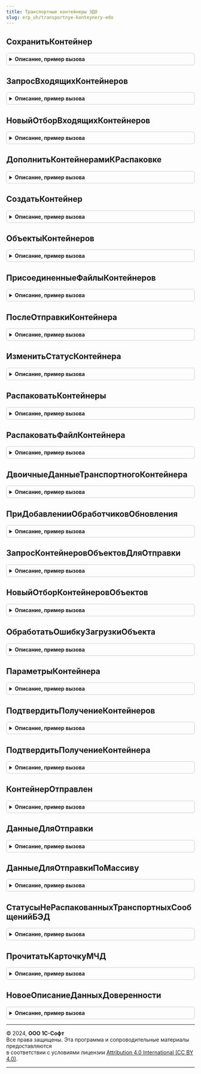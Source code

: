 ```yaml
---
title: Транспортные контейнеры ЭДО
slug: erp_uh/transportnye-konteynery-edo
---
```



## СохранитьКонтейнер
<details style="margin: 1em 0; padding: 0.5em; border: 1px solid #ccc; border-radius: 6px;">

<summary style="font-weight: bold; cursor: pointer;">Описание, пример вызова</summary>

```bsl

// Записывает транспортный контейнер в информационную базу.
//
// Параметры:
// 	ОписаниеКонтейнера - СтрокаТаблицыЗначений из см. СервисЭДО.НоваяТаблицаКонтейнеров
// 	КлючСинхронизации - см. СинхронизацияЭДОКлиентСервер.НовыйКлючСинхронизации
// 	КонтекстДиагностики - см. ОбработкаНеисправностейБЭД.НовыйКонтекстДиагностики
// 	ИмяБезРасширения - Строка - имя файла контейнера
// Возвращаемое значение:
// 	Структура:
// 	  * ТранспортныйКонтейнер - ДокументСсылка.ТранспортныйКонтейнерЭДО
// 	  * Объект - Произвольный - связанный с контейнером объект
Функция СохранитьКонтейнер(ОписаниеКонтейнера, КлючСинхронизации, КонтекстДиагностики, ИмяБезРасширения = "") Экспорт
```

Пример вызова
```bsl
Результат = ТранспортныеКонтейнерыЭДО.СохранитьКонтейнер(ОписаниеКонтейнера, КлючСинхронизации, КонтекстДиагностики, ИмяБезРасширения);
```
</details>

## ЗапросВходящихКонтейнеров
<details style="margin: 1em 0; padding: 0.5em; border: 1px solid #ccc; border-radius: 6px;">

<summary style="font-weight: bold; cursor: pointer;">Описание, пример вызова</summary>

```bsl

// Возвращает описание запроса, в результате которого будут содержаться входящие контейнеры.
// Запрос содержит следующие поля:
//   * Ссылка - ДокументСсылка.ТранспортныйКонтейнерЭДО - транспортный контейнер
//   * ВнешнийУИД - Строка - внешний уникальный идентификатор.
//
// Параметры:
// 	ИмяВременнойТаблицы - Строка - таблица, в которую будет помещен результат запроса
// 	Отбор - см. НовыйОтборВходящихКонтейнеров
// Возвращаемое значение:
// 	- См. ОбщегоНазначенияБЭД.НовоеОписаниеЗапроса
Функция ЗапросВходящихКонтейнеров(ИмяВременнойТаблицы, Отбор = Неопределено) Экспорт
```

Пример вызова
```bsl
Результат = ТранспортныеКонтейнерыЭДО.ЗапросВходящихКонтейнеров(ИмяВременнойТаблицы, Отбор);
```
</details>

## НовыйОтборВходящихКонтейнеров
<details style="margin: 1em 0; padding: 0.5em; border: 1px solid #ccc; border-radius: 6px;">

<summary style="font-weight: bold; cursor: pointer;">Описание, пример вызова</summary>

```bsl

// Возвращает описание отбора входящих контейнеров. См. ЗапросВходящихКонтейнеров.
//
// Возвращаемое значение:
// 	Структура - Описание:
// * ВнешнийИдентификатор - Строка - имя параметра, содержащего внешние идентификаторы контейнеров
Функция НовыйОтборВходящихКонтейнеров() Экспорт
```

Пример вызова
```bsl
Результат = ТранспортныеКонтейнерыЭДО.НовыйОтборВходящихКонтейнеров() 
```
</details>

## ДополнитьКонтейнерамиКРаспаковке
<details style="margin: 1em 0; padding: 0.5em; border: 1px solid #ccc; border-radius: 6px;">

<summary style="font-weight: bold; cursor: pointer;">Описание, пример вызова</summary>

```bsl

// Дополняет контейнеры, которые будут распаковываться, нераспакованными контейнерами.
//
// Параметры:
//  Контейнеры - Массив из ДокументСсылка.ТранспортныйКонтейнерЭДО - контейнеры к распаковке
//  ИдентификаторыУчетныхЗаписей - Массив из Строка - учетные записи организации
Процедура ДополнитьКонтейнерамиКРаспаковке(Контейнеры, ИдентификаторыУчетныхЗаписей) Экспорт
```

Пример вызова
```bsl
ТранспортныеКонтейнерыЭДО.ДополнитьКонтейнерамиКРаспаковке(Контейнеры, ИдентификаторыУчетныхЗаписей) 
```
</details>

## СоздатьКонтейнер
<details style="margin: 1em 0; padding: 0.5em; border: 1px solid #ccc; border-radius: 6px;">

<summary style="font-weight: bold; cursor: pointer;">Описание, пример вызова</summary>

```bsl

// Создает транспортный контейнер.
//
// Параметры:
//  ДанныеОбъектов - см. СинхронизацияЭДО.НовыеДанныеОбъектов
//  КонтекстДиагностики - см. ОбработкаНеисправностейБЭД.НовыйКонтекстДиагностики
//
// Возвращаемое значение:
//  См. НовоеОписаниеКонтейнера
Функция СоздатьКонтейнер(ДанныеОбъектов, КонтекстДиагностики = Неопределено) Экспорт
```

Пример вызова
```bsl
Результат = ТранспортныеКонтейнерыЭДО.СоздатьКонтейнер(ДанныеОбъектов, КонтекстДиагностики);
```
</details>

## ОбъектыКонтейнеров
<details style="margin: 1em 0; padding: 0.5em; border: 1px solid #ccc; border-radius: 6px;">

<summary style="font-weight: bold; cursor: pointer;">Описание, пример вызова</summary>

```bsl

// Возвращает объекты контейнеров.
//
// Параметры:
// 	Контейнеры - Массив из ДокументСсылка.ТранспортныйКонтейнерЭДО
// Возвращаемое значение:
// 	Соответствие из КлючИЗначение:
//    * Ключ - ДокументСсылка.ТранспортныйКонтейнерЭДО
//    * Значение - ДокументСсылка.СообщениеЭДО
Функция ОбъектыКонтейнеров(Контейнеры) Экспорт
```

Пример вызова
```bsl
Результат = ТранспортныеКонтейнерыЭДО.ОбъектыКонтейнеров(Контейнеры) 
```
</details>

## ПрисоединенныеФайлыКонтейнеров
<details style="margin: 1em 0; padding: 0.5em; border: 1px solid #ccc; border-radius: 6px;">

<summary style="font-weight: bold; cursor: pointer;">Описание, пример вызова</summary>

```bsl

Функция ПрисоединенныеФайлыКонтейнеров(Контейнеры) Экспорт
```

Пример вызова
```bsl
Результат = ТранспортныеКонтейнерыЭДО.ПрисоединенныеФайлыКонтейнеров(Контейнеры) 
```
</details>

## ПослеОтправкиКонтейнера
<details style="margin: 1em 0; padding: 0.5em; border: 1px solid #ccc; border-radius: 6px;">

<summary style="font-weight: bold; cursor: pointer;">Описание, пример вызова</summary>

```bsl

// См. СинхронизацияЭДОСобытия.ПослеОтправкиОбъекта
Процедура ПослеОтправкиКонтейнера(Объект, Контейнер, ОшибкаПередачи, КонтекстДиагностики, Отказ) Экспорт
```

Пример вызова
```bsl
ТранспортныеКонтейнерыЭДО.ПослеОтправкиКонтейнера(Объект, Контейнер, ОшибкаПередачи, КонтекстДиагностики, Отказ) 
```
</details>

## ИзменитьСтатусКонтейнера
<details style="margin: 1em 0; padding: 0.5em; border: 1px solid #ccc; border-radius: 6px;">

<summary style="font-weight: bold; cursor: pointer;">Описание, пример вызова</summary>

```bsl

// Изменяет статус транспортного контейнера.
//
// Параметры:
// 	ТранспортныйКонтейнер - ДокументСсылка.ТранспортныйКонтейнерЭДО
// 	Статус - ПеречислениеСсылка.СтатусыТранспортныхСообщенийБЭД
// 	КонтекстДиагностики - см. ОбработкаНеисправностейБЭД.НовыйКонтекстДиагностики
// 	Комментарий - Строка - описание причины изменения статуса
// Возвращаемое значение:
// 	Булево - Истина, если статус контейнера изменен
Функция ИзменитьСтатусКонтейнера(ТранспортныйКонтейнер, Статус, КонтекстДиагностики = Неопределено, Экспорт
```

Пример вызова
```bsl
Результат = ТранспортныеКонтейнерыЭДО.ИзменитьСтатусКонтейнера(ТранспортныйКонтейнер, Статус, КонтекстДиагностики, );
```
</details>

## РаспаковатьКонтейнеры
<details style="margin: 1em 0; padding: 0.5em; border: 1px solid #ccc; border-radius: 6px;">

<summary style="font-weight: bold; cursor: pointer;">Описание, пример вызова</summary>

```bsl

// Параметры:
//  Контейнеры - Массив из ДокументСсылка.ТранспортныйКонтейнерЭДО
//  Отпечатки - см. КриптографияБЭДКлиентСервер.НовыеРезультатыПолученияОтпечатков
//  КонтекстДиагностики - см. ОбработкаНеисправностейБЭД.НовыйКонтекстДиагностики
//
// Возвращаемое значение:
//  См. СформироватьДанныеОбъектов
Функция РаспаковатьКонтейнеры(Контейнеры, Отпечатки, КонтекстДиагностики) Экспорт
```

Пример вызова
```bsl
Результат = ТранспортныеКонтейнерыЭДО.РаспаковатьКонтейнеры(Контейнеры, Отпечатки, КонтекстДиагностики) 
```
</details>

## РаспаковатьФайлКонтейнера
<details style="margin: 1em 0; padding: 0.5em; border: 1px solid #ccc; border-radius: 6px;">

<summary style="font-weight: bold; cursor: pointer;">Описание, пример вызова</summary>

```bsl

// Распаковывает архив транспортного контейнера.
//
// Параметры:
// 	Файл - ДвоичныеДанные - ZIP-архив
// 	                  - см. РаботаСФайламиБЭД.НовоеОписаниеФайла
// 	КонтекстДиагностики - см. ОбработкаНеисправностейБЭД.НовыйКонтекстДиагностики
// Возвращаемое значение:
// 	Структура:
// * Карточка - см. ПрочитатьКарточкуЭлектронногоДокумента
// * Метаданные - см. ПрочитатьФайлМетаданных
// * Ошибка - см. ПрочитатьФайлОшибки
// * Картинки - см. РаботаСФайламиБЭД.НовоеОписаниеФайла
// * Доверенности - см. ПрочитатьКарточкуМЧД
Функция РаспаковатьФайлКонтейнера(Файл, КонтекстДиагностики = Неопределено) Экспорт
```

Пример вызова
```bsl
Результат = ТранспортныеКонтейнерыЭДО.РаспаковатьФайлКонтейнера(Файл, КонтекстДиагностики);
```
</details>

## ДвоичныеДанныеТранспортногоКонтейнера
<details style="margin: 1em 0; padding: 0.5em; border: 1px solid #ccc; border-radius: 6px;">

<summary style="font-weight: bold; cursor: pointer;">Описание, пример вызова</summary>

```bsl

// Возвращает транспортный контейнер в виде zip-архива.
//
// Параметры:
//	ДанныеОбъекта - СтрокаТаблицыЗначений из см. СинхронизацияЭДО.НовыеДанныеОбъектов
//  КонтекстДиагностики - см. ОбработкаНеисправностейБЭД.НовыйКонтекстДиагностики
// Возвращаемое значение:
//  ДвоичныеДанные
Функция ДвоичныеДанныеТранспортногоКонтейнера(ДанныеОбъекта, КонтекстДиагностики = Неопределено) Экспорт
```

Пример вызова
```bsl
Результат = ТранспортныеКонтейнерыЭДО.ДвоичныеДанныеТранспортногоКонтейнера(ДанныеОбъекта, КонтекстДиагностики);
```
</details>

## ПриДобавленииОбработчиковОбновления
<details style="margin: 1em 0; padding: 0.5em; border: 1px solid #ccc; border-radius: 6px;">

<summary style="font-weight: bold; cursor: pointer;">Описание, пример вызова</summary>

```bsl

// См. СинхронизацияЭДОСобытия.ПриДобавленииОбработчиковОбновления.
Процедура ПриДобавленииОбработчиковОбновления(Обработчики) Экспорт
```

Пример вызова
```bsl
ТранспортныеКонтейнерыЭДО.ПриДобавленииОбработчиковОбновления(Обработчики) 
```
</details>

## ЗапросКонтейнеровОбъектовДляОтправки
<details style="margin: 1em 0; padding: 0.5em; border: 1px solid #ccc; border-radius: 6px;">

<summary style="font-weight: bold; cursor: pointer;">Описание, пример вызова</summary>

```bsl

Функция ЗапросКонтейнеровОбъектовДляОтправки(Отбор, ИмяВременнойТаблицы) Экспорт
```

Пример вызова
```bsl
Результат = ТранспортныеКонтейнерыЭДО.ЗапросКонтейнеровОбъектовДляОтправки(Отбор, ИмяВременнойТаблицы) 
```
</details>

## НовыйОтборКонтейнеровОбъектов
<details style="margin: 1em 0; padding: 0.5em; border: 1px solid #ccc; border-radius: 6px;">

<summary style="font-weight: bold; cursor: pointer;">Описание, пример вызова</summary>

```bsl

Функция НовыйОтборКонтейнеровОбъектов() Экспорт
```

Пример вызова
```bsl
Результат = ТранспортныеКонтейнерыЭДО.НовыйОтборКонтейнеровОбъектов() 
```
</details>

## ОбработатьОшибкуЗагрузкиОбъекта
<details style="margin: 1em 0; padding: 0.5em; border: 1px solid #ccc; border-radius: 6px;">

<summary style="font-weight: bold; cursor: pointer;">Описание, пример вызова</summary>

```bsl

Процедура ОбработатьОшибкуЗагрузкиОбъекта(ДанныеОбъекта, КонтекстДиагностики, ТекстОшибки, МожноОтказатьсяОтЗагрузки = Ложь) Экспорт
```

Пример вызова
```bsl
ТранспортныеКонтейнерыЭДО.ОбработатьОшибкуЗагрузкиОбъекта(ДанныеОбъекта, КонтекстДиагностики, ТекстОшибки, МожноОтказатьсяОтЗагрузки);
```
</details>

## ПараметрыКонтейнера
<details style="margin: 1em 0; padding: 0.5em; border: 1px solid #ccc; border-radius: 6px;">

<summary style="font-weight: bold; cursor: pointer;">Описание, пример вызова</summary>

```bsl

// Возвращает параметры транспортного контейнера.
//
// Параметры:
// 	ИдентификаторДокументооборота - Строка
// 	ИдентификаторСообщения - Строка
// 	ИдентификаторПакета - Строка
// 	СпособОбмена - ПеречислениеСсылка.СпособыОбменаЭД
// 	ИдентификаторУчетнойЗаписи - Строка
// 	ВидСервисаЭДО - ПеречислениеСсылка.ВидыСервисовЭДО
// Возвращаемое значение:
// 	Структура:
// * Отправитель - Строка - идентификатор отправителя
// * Получатель - Строка - идентификатор получателя
// * Организация - ОпределяемыйТип.Организация
// * Контрагент - ОпределяемыйТип.КонтрагентБЭД
// * ДоговорКонтрагента - ОпределяемыйТип.ДоговорСКонтрагентомЭДО
// * СпособОбмена - ПеречислениеСсылка.СпособыОбменаЭД
// * ВнешнийУИД - Строка
// * АдресРесурсаКонтрагента - Строка
// * Объект - Произвольный
// * Статус - ПеречислениеСсылка.СтатусыТранспортныхСообщенийБЭД
// * ВидСервисаЭДО - Булево
Функция ПараметрыКонтейнера(ИдентификаторДокументооборота, ИдентификаторСообщения, ИдентификаторПакета, Экспорт
```

Пример вызова
```bsl
Результат = ТранспортныеКонтейнерыЭДО.ПараметрыКонтейнера(ИдентификаторДокументооборота, ИдентификаторСообщения, ИдентификаторПакета, );
```
</details>

## ПодтвердитьПолучениеКонтейнеров
<details style="margin: 1em 0; padding: 0.5em; border: 1px solid #ccc; border-radius: 6px;">

<summary style="font-weight: bold; cursor: pointer;">Описание, пример вызова</summary>

```bsl

// Подтверждает получение всех неподтвержденных контейнеров в сервисе оператора ЭДО.
//
// Параметры:
//  КлючиСинхронизации - см. СинхронизацияЭДОКлиентСервер.НовыеКлючиСинхронизации
//  КонтекстДиагностики - см. ОбработкаНеисправностейБЭД.НовыйКонтекстДиагностики
Процедура ПодтвердитьПолучениеКонтейнеров(КлючиСинхронизации, КонтекстДиагностики) Экспорт
```

Пример вызова
```bsl
ТранспортныеКонтейнерыЭДО.ПодтвердитьПолучениеКонтейнеров(КлючиСинхронизации, КонтекстДиагностики) 
```
</details>

## ПодтвердитьПолучениеКонтейнера
<details style="margin: 1em 0; padding: 0.5em; border: 1px solid #ccc; border-radius: 6px;">

<summary style="font-weight: bold; cursor: pointer;">Описание, пример вызова</summary>

```bsl

// Подтверждает получение контейнера в сервисе оператора ЭДО.
//
// Параметры:
//  Контейнер - ДокументСсылка.ТранспортныйКонтейнерЭДО
//  ВнешнийУИД - Строка
//  КлючСинхронизации - см. СинхронизацияЭДОКлиентСервер.НовыйКлючСинхронизации
//  КонтекстДиагностики - см. ОбработкаНеисправностейБЭД.НовыйКонтекстДиагностики
Процедура ПодтвердитьПолучениеКонтейнера(Контейнер, ВнешнийУИД, КлючСинхронизации, КонтекстДиагностики) Экспорт
```

Пример вызова
```bsl
ТранспортныеКонтейнерыЭДО.ПодтвердитьПолучениеКонтейнера(Контейнер, ВнешнийУИД, КлючСинхронизации, КонтекстДиагностики) 
```
</details>

## КонтейнерОтправлен
<details style="margin: 1em 0; padding: 0.5em; border: 1px solid #ccc; border-radius: 6px;">

<summary style="font-weight: bold; cursor: pointer;">Описание, пример вызова</summary>

```bsl

Функция КонтейнерОтправлен(Контейнер) Экспорт
```

Пример вызова
```bsl
Результат = ТранспортныеКонтейнерыЭДО.КонтейнерОтправлен(Контейнер) 
```
</details>

## ДанныеДляОтправки
<details style="margin: 1em 0; padding: 0.5em; border: 1px solid #ccc; border-radius: 6px;">

<summary style="font-weight: bold; cursor: pointer;">Описание, пример вызова</summary>

```bsl

// Возвращает данные транспортного контейнера для отправки.
//
// Параметры:
//  ТранспортныйКонтейнер - ДокументСсылка.ТранспортныйКонтейнерЭДО
//
// Возвращаемое значение:
//  Структура:
//   * СпособОбменаЭД - ПеречислениеСсылка.СпособыОбменаЭД
//   * Отправитель - Строка
//   * Получатель - Строка
//   * АдресРесурсаКонтрагента - ПеречислениеСсылка.СпособыОбменаЭД
//   * АдресРесурсаОрганизации - Строка, СправочникСсылка.УчетныеЗаписиЭлектроннойПочты -
Функция ДанныеДляОтправки(ТранспортныйКонтейнер) Экспорт
```

Пример вызова
```bsl
Результат = ТранспортныеКонтейнерыЭДО.ДанныеДляОтправки(ТранспортныйКонтейнер) 
```
</details>

## ДанныеДляОтправкиПоМассиву
<details style="margin: 1em 0; padding: 0.5em; border: 1px solid #ccc; border-radius: 6px;">

<summary style="font-weight: bold; cursor: pointer;">Описание, пример вызова</summary>

```bsl

// Возвращает данные транспортных контейнеров для отправки.
//
// Параметры:
//  ТранспортныйКонтейнер - массив, элементы ДокументСсылка.ТранспортныйКонтейнерЭДО
//
// Возвращаемое значение:
// 	КлючИЗначение:
// 		Ключ - ДокументСсылка.ТранспортныйКонтейнерЭДО
// 		Значение -
//  		Структура:
//   			* СпособОбменаЭД - ПеречислениеСсылка.СпособыОбменаЭД
//  			* Отправитель - Строка
//  			* Получатель - Строка
//   			* АдресРесурсаКонтрагента - ПеречислениеСсылка.СпособыОбменаЭД
//   			* АдресРесурсаОрганизации - Строка, СправочникСсылка.УчетныеЗаписиЭлектроннойПочты -
Функция ДанныеДляОтправкиПоМассиву(ТранспортныеКонтейнеры) Экспорт
```

Пример вызова
```bsl
Результат = ТранспортныеКонтейнерыЭДО.ДанныеДляОтправкиПоМассиву(ТранспортныеКонтейнеры) 
```
</details>

## СтатусыНеРаспакованныхТранспортныхСообщенийБЭД
<details style="margin: 1em 0; padding: 0.5em; border: 1px solid #ccc; border-radius: 6px;">

<summary style="font-weight: bold; cursor: pointer;">Описание, пример вызова</summary>

```bsl

// Возвращает массив статусов не распакованных транспортных сообщений БЭД.
//
// Возвращаемое значение:
//  Массив из ПеречислениеСсылка.СтатусыТранспортныхСообщенийБЭД
//
Функция СтатусыНеРаспакованныхТранспортныхСообщенийБЭД() Экспорт
```

Пример вызова
```bsl
Результат = ТранспортныеКонтейнерыЭДО.СтатусыНеРаспакованныхТранспортныхСообщенийБЭД() 
```
</details>

## ПрочитатьКарточкуМЧД
<details style="margin: 1em 0; padding: 0.5em; border: 1px solid #ccc; border-radius: 6px;">

<summary style="font-weight: bold; cursor: pointer;">Описание, пример вызова</summary>

```bsl

// Читает карточку МЧД из ТК и возвращает результат.
//
// Параметры:
//  ИмяФайла - Строка
//  КаталогРаспаковки - Строка
//
// Возвращаемое значение:
//  Соответствие из КлючИЗначение:
//   * Ключ - Строка - Хеш удостоверяемой подписи
//   * Значение - см. НовоеОписаниеДанныхДоверенности
Функция ПрочитатьКарточкуМЧД(ИмяФайла, КаталогРаспаковки) Экспорт
```

Пример вызова
```bsl
Результат = ТранспортныеКонтейнерыЭДО.ПрочитатьКарточкуМЧД(ИмяФайла, КаталогРаспаковки) 
```
</details>

## НовоеОписаниеДанныхДоверенности
<details style="margin: 1em 0; padding: 0.5em; border: 1px solid #ccc; border-radius: 6px;">

<summary style="font-weight: bold; cursor: pointer;">Описание, пример вызова</summary>

```bsl

// Возвращает пустое описание данных доверенности.
//
// Возвращаемое значение:
//  Структура:
// * НомерДоверенности - Строка
// * ДоверительИНН - Строка
// * СсылкаНаРеестр - Строка
// * СсылкаНаДоверенностьВРеестре - Строка
// * Доверенность - см. РаботаСФайламиБЭД.НовоеОписаниеФайла
// * Подпись - см. РаботаСФайламиБЭД.НовоеОписаниеФайла
// * ДатаВыдачи - Дата
// * ДатаОкончания - Дата
// * ЭтоФайловаяДоверенность - Булево
Функция НовоеОписаниеДанныхДоверенности() Экспорт
```

Пример вызова
```bsl
Результат = ТранспортныеКонтейнерыЭДО.НовоеОписаниеДанныхДоверенности() 
```
</details>

---

© 2024, **ООО 1С-Софт**  
Все права защищены. Эта программа и сопроводительные материалы предоставляются  
в соответствии с условиями лицензии [Attribution 4.0 International (CC BY 4.0)](https://creativecommons.org/licenses/by/4.0/legalcode).

---
